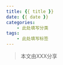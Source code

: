 ```yaml
---
title: {{ title }}
date: {{ date }}
categories: 
    - 此处填写分类
tags: 
    - 此处填写标签
---
```


> 本文由XXX分享


